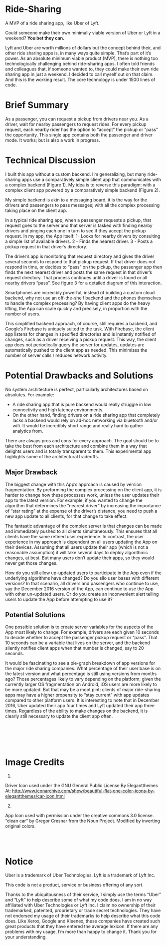# Ride-Sharing
A MVP of a ride sharing app, like Uber of Lyft.

Could someone make their own minimally viable version of Uber or Lyft in a weekend? **You bet they can.** 

Lyft and Uber are worth millions of dollars but the concept behind their, and other ride sharing apps is, in many ways quite simple. That’s part of it’s power. As an absolute minimum viable product (MVP), there is nothing too technologically challenging behind ride-sharing apps. I often told friends and colleagues that, if someone wanted to, they could make their own ride sharing app in just a weekend. I decided to call myself out on that claim. And this is the working result. The core technology is under 1500 lines of code.

# Brief Summary <br />
As a passenger, you can request a pickup from drivers near you.
As a driver, wait for nearby passengers to request rides. For every pickup request, each nearby rider has the option to “accept” the pickup or “pass” the opportunity.
This single app contains both the passenger and driver mode. It works; but is also a work in progress.


# Technical Discussion
I built this app without a custom backend. I’m generalizing, but many ride-sharing apps use a comparatively simple client app that communicates with a complex backend (Figure 1). My idea is to reverse this paradigm: with a complex client app powered by a comparatively simple backend (Figure 2).

My simple backend is akin to a messaging board, it is the way for the drivers and passengers to pass messages; with all the complex processing taking place on the client app.

In a typical ride sharing app, when a passenger requests a pickup, that request goes to the server and that server is tasked with finding nearby drivers and pinging each one in turn to see if they accept the pickup request. In my app, the App itself: 1- Looks for nearby drivers by consulting a simple list of available drivers. 2 - Finds the nearest driver. 3 - Posts a pickup request in that driver’s directory.

The driver’s app is monitoring that request directory and gives the driver several seconds to respond to that pickup request. If that driver does not respond in time, or decides to “pass” on the pickup, the passenger app then finds the next nearest driver and posts the same request in that driver’s request directory. That process continues until a driver is found or all nearby drivers “pass”. See figure 3 for a detailed diagram of this interaction. 

Smartphones are incredibly powerful; instead of building a custom cloud backend, why not use an off-the-shelf backend and the phones themselves to handle the complex precessing? By having client apps do the heavy lifting, the App can scale quickly and precisely, in proportion with the number of users.

This simplified backend approach, of course, still requires a backend, and Google’s Firebase is uniquely suited to the task. With Firebase, the client app listens for changes in specified directories and is instantly notified of changes, such as a driver receiving a pickup request. This way, the client app does not periodically query the server for updates, updates are automatically pushed to the client app as needed. This minimizes the number of server calls / reduces network activity.


# Potential Drawbacks and Solutions

No system architecture is perfect, particularly architectures based on absolutes. For example:
- A ride sharing app that is pure backend would really struggle in low connectivity and high latency environments.
- On the other hand, finding drivers on a ride sharing app that completely lacks a backend would rely on ad-hoc networking via bluetooth and/or wifi. It would be incredibly short range and really hard to gather analytics from.

There are always pros and cons for every approach. The goal should be to take the best from each architecture and combine them in a way that delights users and is totally transparent to them. This experimental app highlights some of the architectural tradeoffs.

## Major Drawback

The biggest change with this App’s approach is caused by version fragmentation. By preforming the complex processing on the client app, it is harder to change how these processes work, unless the user updates their app to the latest version. For example, if you wanted to change the algorithm that determines the “nearest driver” by increasing the importance of “star rating” at the expense of the driver’s distance, you need to push a new app update to all clients, for that change to take effect.

The fantastic advantage of the complex server is that changes can be made and immediately pushed to all clients simultaneously. This ensures that all clients have the same refined user experience. In contrast, the user experience in my approach is dependent on all users updating the App on their devices. Assuming that all users update their app (which is not a reasonable assumption) it will take several days to deploy algorithmic changes, at best. But many users don’t update their apps, so they would never get those changes.

How do you still allow up-updated users to participate in the App even if the underlying algorithms have changed? Do you silo user bases with different versions? In that scenario, all drivers and passengers who continue to use, say the December 2016 version of the App, can continue to use the App with other un-updated users. Or do you create an inconvenient alert telling users to update the App before attempting to use it?

## Potential Solutions 
One possible solution is to create server variables for the aspects of the App most likely to change. For example, drivers are each given 10 seconds to decide whether to accept the passenger pickup request or “pass”. That 10 seconds can be a variable that lives on the server, and the backend silently notifies client apps when that number is changed, say to 20 seconds.

It would be fascinating to see a pie-graph breakdown of app versions for the major ride sharing companies. What percentage of their user base is on the latest version and what percentage is still using versions from months ago? Those percentages likely to vary depending on the platform; given the currently larger OS fragmentation on Android, iOS users are more likely to be more updated. But that may be a moot pint: clients of major ride-sharing apps may have a higher propensity to “stay current” with app updates compared to other platform users. It is interesting to note that in December 2016, Uber updated their app four times and Lyft updated their app three times. Regardless of the ability to make changes on the backend, it is clearly still necessary to update the client app often.


<br /><br /><br /><br />
# Image Credits

1.
Driver Icon used under the GNU General Public License
By Elegantthemes
At: http://www.iconarchive.com/show/beautiful-flat-one-color-icons-by-elegantthemes/car-icon.html

2.
App Icon used with permission under the creative commons 3.0 license.
“clean car” by Gregor Cresnar from the Noun Project.
Modified by inverting original colors.

<br /><br />
# Notice

Uber is a trademark of Uber Technologies. 
Lyft is a trademark of Lyft Inc.

This code is not a product, service or business offering of any sort.

Thanks to the ubiquitousness of their service, I simply use the terms “Uber” and “Lyft” to help describe some of what my code does. I am in no way affiliated with Uber Technologies or Lyft Inc. I claim no ownership of their trademarked, patented, proprietary or trade secret technologies. They have not endorsed my usage of their trademarks to help describe what this code does. Like Xerox, Google and Kleenex, these companies have created such great products that they have entered the average lexicon. If there are any problems with my usage, I’m more than happy to change it. Thank you for your understanding.
